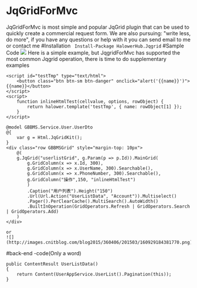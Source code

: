 # JqGridForMvc
JqGridForMvc is most simple and popular JqGrid plugin that can be used to quickly create a commercial request form. We are also pursuing: "write less, do more", if you have any questions or help with it you can send email to me or contact me
#Installation
``` Install-Package HalowerHub.Jqgrid```
#Sample Code
![](http://images.cnitblog.com/blog/360406/201502/081159015477052.gif)
Here is a simple example, but JqgridForMvc has supported the most common Jqgrid operation, there is time to do supplementary examples
```
<script id="testTmp" type="text/html">                                 
    <button class="btn btn-sm btn-danger" onclick="alert('{{name}}')">{{name}}</button>                                 
</script>                                   
<script>                                                             
    function inlineHtmlTest(cellvalue, options, rowObject) {                                    
        return halower.template('testTmp', { name: rowObject[1] });                                    
    }                                                             
</script>   

@model GBBMS.Service.User.UserDto
@{
    var g = Html.JqGridKit();
}
<div class="row GBBMSGrid" style="margin-top: 10px">                              
    @(                                  
    g.JqGrid("userlistGrid", g.Param(p => p.Id)).MainGrid(                                
        g.GridColumn(x => x.Id, 300),                                   
        g.GridColumn(x => x.UserName, 300).Searchable(),                                    
        g.GridColumn(x => x.PhoneNumber, 300).Searchable(),                                    
        g.GridColumn("操作",150, "inlineHtmlTest")                                    
        )                                  
        .Caption("用户列表").Height("150")                        
        .Url(Url.Action("UserListData", "Account")).Multiselect()                        
        .Pager().PerClearCache().MultiSearch().AutoWidth()                          
        .BuiltInOperation(GridOperators.Refresh | GridOperators.Search | GridOperators.Add)                                  
    )                               
</div>

or
![](http://images.cnitblog.com/blog2015/360406/201503/160929184381770.png)
```
#back-end -code(Only a word)
```
public ContentResult UserListData()
{
    return Content(UserAppService.UserList().Pagination(this));
}
```

